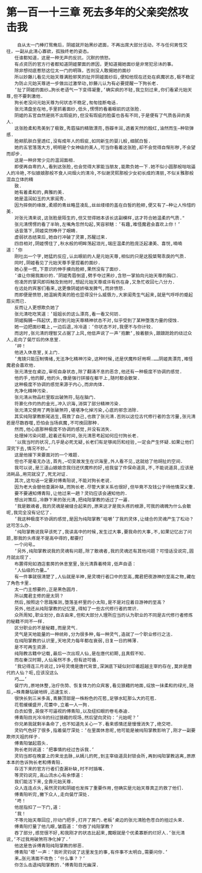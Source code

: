# 第一百一十三章 死去多年的父亲突然攻击我
        自从太一门棒打鸳鸯后，阴姬就开始黑纱遮面，不再出席大部分活动，不与任何男性交往，一副从此清心寡欲，孤独终老的姿态。
       任谁都知道，这是一种无声的反抗，沉默的愤怒。
       有点资历的官方行者都知道阴姬蒙面的原因，更知道揭她面纱是非常犯忌讳的事。
       除非想彻底惹怒这位太一门的明珠，否则没人敢揭她的面纱
       所以妙藤儿看见元始天尊满脸邪笑的扯开阴姬面纱后,便知他现在还处在疯魔状态,极不稳定
       为防止元始天尊进一步做出过激举动,妙藤儿认为有必要提醒一下狗长老.
       ‘扯了阴姬的面纱…狗长老语气一下变得凝重,‘确实疯的不轻,我立刻过来,你们看紧元始天尊,但不要刺激他.
       狗长老没问元始天尊为何状态不稳定,匆匆挂断电话.
       张元清盘坐在地,手里抓着面纱,低头,愣愣的看着眼前的这张脸.
       阴姬的五官自然是挑不出瑕疵的,但没有瑕疵的脸蛋也各有不同,于是便有了气质各异的美人.
       这张脸柔和秀美到了极致,秀眉描的精致漂亮,唇瓣丰润,透着天然的殷红,油然而生—种软弹感.
       脸颊肌肤白里透红,没有成年人的瑕疵,如同新生的婴儿般,细腻白皙.
       她的五官落落大方,明明是个女神级的美人,可当你看着这张脸,却不会觉得自惭形秽,不会望而却步.
       这是一种非常少见的温润面相.
       即使再自卑的人,看到这张脸,也会觉得大家能当朋友,能欺负她一下.她不似小圆那般咄咄逼人的冷艳,不似娘娘那般不食人间烟火的清冷,不似谢灵熙那般少女初长成的清丽,不似关雅那般混血立体的精
       致.
       她有着柔和的,典雅的美.
       她是温润如玉的大家闺秀.
       因为摔倒的缘故,柔顺的青丝略显凌乱,丝丝缕缕的盖在白皙的脸颊,便又有了—种让人怜惜的美.
       对张元清来说,这张脸是陌生的,但又觉得她本该长这副模样,这才符合她温柔的气质."
       张元清愣愣的看了半晌,左嘴角忽然勾起,笑容邪魅：‘有趣,难怪魔君会喜欢上你！‘
       话音落下,阴姬突然睁开了眼睛.
       虚弱状态结束后,她自行冲破了灵篆,苏醒过来.
       四目相对,阴姬愣住了,秋水般的明眸荡起泪光,端庄温柔的脸庞泛起凄美、喜悦,喃喃道：‘你
       刚吐出一个字,她猛的反应,认出眼前的人是元始天尊,相似的只是这股桀骜乖戾的气质.
       同时,阴姬看见了元始天尊手里捏着的面纱.
       她心里一慌,下意识的伸手摸向脸颊,果然没有了面纱.
       ‘谁让你揭我面纱的.‘阴姬秀眉倒竖,劈手夺过黑纱,含怒一掌拍向元始天尊的胸口.
       但凌厉的掌风即将触及到他时,想起元始天尊或许有伤在身,又急忙收回七八分力.
       在远处的宾客们看来,这更像阴姬娇嗔发脾气,而非愤怒.
       而即便是愤怒,她温婉秀美的脸也显得没什么威慑力,大家闺秀生气起来,就是气呼呼的蹙起眉尖而已.
       反而让人更想欺负她了
       张元清吃吃笑道：‘姐姐长的这么漂亮,看一看又何妨.
       阴姬胸脯一阵起伏,意识到元始天尊精神状态不对,似乎受到了某种堕落力量的侵蚀.
       她一边把面纱戴上,一边后退,冷冷道：‘你状态不对,我便不与你计较.
       而这时,张元清的理智又占据了上风,他低声说了一声‘抱歉‘,按着额头,踉踉跄跄的绕过众人,走向了餐厅后的休息室.
       ‘砰！
       他进入休息室,关上门.
       ‘鬼镜只能压制情绪,无法净化精神污染,这种时候,还是伏魔杵好用啊.……阴姬真漂亮,难怪魔君会喜欢他.
       张元清坐在桌边,审视自身状态,除了翻涌不息的恶念,他还有一种极度不协调的感觉.
       他的手,他的脚,他的头,像是强行拼接在躯干上,随时都会散架.
       这种极度不协调的感觉来源于内心,而非肉体.
       先净化精神污染.
       张元清从物品栏里取出破煞符,贴在脑门.
       符篆化作灼热的金光,冲入识海,消弭了部分精神污染.
       张元清又使用了两张破煞符,堪堪净化掉污染,心底的邪念消除.
       其实纯阳掌教断尾逃生,既救了自己,也救了张元清.否则以这位古代修行者的含污量,张元清若是尽数吞噬,恐怕会当场疯魔,不可挽回那种.
       然而,他心底那种极度不协调的感觉,并没有消失.
       处理掉污染问题,趁着还有时间,张元清思考起如何应付狗长老.
       ‘以我当时的状况,几乎是必死无疑,长老们有足够阅历和经验,一定会产生怀疑.如果让他们深究下去,情况不妙…‘
       这是他接下来要面对的一个难题.
       但也不是毫无办法,首先,—切变故发生在识海里,外人看不见,这就给了他胡扯的空间.
       我可以说,是三道山娘娘念我归还伏魔杵的好,给我留了件保命道具,不,不能说道具,应该是消耗品,用完就没了,死无对证.
       其次,这句话一定要对傅青阳说,不能对狗长老说.
       因为老大会替他查漏补缺,而狗长老.尽管大家关系也很好,但毕竟不及钱公子待他情深义重.
       要不要通知傅青阳,让他过来一趟？灵钧应该会通知他的.
       想出对策后,冷静下来的张元清,把纯阳掌教的话过了一遍.
       ‘我是散魂者,我的灵魂是被缝合起来的,原来这才是我头疼的根源,可我的魂魄为什么会散呢,我完全没有记忆了.
       ‘我这种极度不协调的感觉,是因为纯阳掌教‘咀嚼’了我的灵体,让缝合的灵魂产生了松动？这可怎么办.
       ‘纯阳掌教说我早该死了,我读高中的时候,发生过大事,要我命的大事,不,如果记忆出了问题,那我的头疼是不是高中得的,都要打
       一个问号…
       ‘另外,纯阳掌教说我的灵魂有问题,除了散魂者,我的灵魂还有其他问题？可惜话没说完,圆月就出现了.
       布置得宛如酒店套房的休息室里,张元清靠着椅背,低声自语：
       ‘人仙级的力量…‘
       有一件事就很清楚了,人仙就是半神,是灵境行者口中的至高,魔君把夜游神的至高之物,藏在了角色卡里.
       太一门主想要的,正是黑色圆月.
       所以魔君主修的是太阴？
       然后,按照这个思路推测,堕落圣杯里的小太阳,是不是对应着日游神的至高？
       另外,他还从纯阳掌教的记忆里,得知了一些古代修行者的常识.
       众所周知,职业划分,自古由来,但和大部分人理所应当的认为职业的不同是古代修行者修炼的秘籍不同不一样.
       区分职业的不是秘籍,而是灵气.
       灵气是天地能量的一种统称,分为很多种,每一种灵气,造就了一个职业修行之法.
       在纯阳掌教的认识里,天地灵力每年都在衰弱,日复一日的稀薄.
       是不可再生资源.
       纯阳教古籍中记载,最后一次出现人仙,是在唐代初期,且真假不知.
       而在秦汉时期,人仙虽然不多,但有迹可循.
       ‘我记得连三月说过,19号灵境是唐代背景,深渊底下疑似封印着超越主宰的存在,莫非是唐代的人仙？呃,应该没这么
       巧……‘
       餐厅内,原地休整,治疗伤势、恢复体力的众宾客,看见狼藉的地面,绽放一抹柔和的绿光,随后,—株青藤钻破地砖,迅速生长.
       很快长到三米多高,青藤顶部是一株粉色的花苞,足够水缸那么大的花苞.
       花苞缓缓盛开,花蕾中,立着一人一狗.
       白衣如雪,英俊不可逼视的傅青阳,以及纽扣眼的卷毛泰迪.
       傅青阳目光冷冷的扫过狼藉的现场,然后望向灵钧：‘元始呢？’
       你兄弟我就剩半条命了,也不知道先关心一下.看来感情还是慢慢消失了,绝交吧.
       灵钧气色好了很多,指着餐厅深处：‘在里面休息呢,他可能是被纯阳掌教影响了,刚才一副要欺师灭祖的样子.
       傅青阳皱起眉头.
       狗长老则说道：‘把事情的经过告诉我.‘
       灵钧当即在晚宴上的来龙去脉,从嫣儿的死,到主宰级道具封锁会所,再到纯阳掌教逃离,原原本本的告诉狗长老和傅青阳.
       存活下来的官方行者们查漏补缺,时不时插嘴.
       等灵钧说完,高山流水心有余悸道：
       我们能活下来,全靠元始天尊.
       众人连连点头,虽然灵钧和阴姬也发挥了重要作用,但确实是元始天尊真正的救了他们.
       傅青阳听完,撇下众人,走向餐厅深处.
       ‘咚！
       他屈指扣了一下门,道：
       ‘我！
       不等元始天尊回应,拧动门把手,打开了房门.老板‘桌边的张元清脸色苍白的扭过头来.
       傅青阳打量了他几眼,皱眉道：‘你吞了纯阳掌教？
       吞了部分,感觉很不好,和我刚才的状态比起来,魔眼就是个优柔寡断的烂好人.‘张元清说,‘不过我用破煞符净化掉了.‘
       他这是告诉傅青阳纯阳掌教的邪恶.
       傅青阳‘嗯‘一声：‘我听灵钧说了这里发生的事,有件事不太明白,需要问你.‘
       来…张元清面不改色：‘什么事？？‘
       你怎么击退纯阳掌教的.‘傅青阳目光幽深.